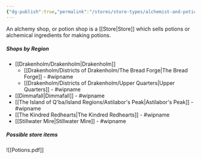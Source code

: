 ```yaml
---
{"dg-publish":true,"permalink":"/stores/store-types/alchemist-and-potions-shops/alchemist-or-potion-shop/"}
---
```



An alchemy shop, or potion shop is a [[Store\|Store]] which sells potions or alchemical ingredients for making potions. 

##### Shops by Region
- [[Drakenholm/Drakenholm\|Drakenholm]]
	- [[Drakenholm/Districts of Drakenholm/The Bread Forge\|The Bread Forge]] - #wipname 
	- [[Drakenholm/Districts of Drakenholm/Upper Quarters\|Upper Quarters]] - #wipname 
- [[Dimmafall\|Dimmafall]] - #wipname 
- [[The Island of Q'ba/Island Regions/Astilabor's Peak\|Astilabor's Peak]] - #wipname 
- [[The Kindred Redhearts\|The Kindred Redhearts]] - #wipname 
- [[Stillwater Mire\|Stillwater Mire]] - #wipname 

##### Possible store items

![[Potions.pdf]]